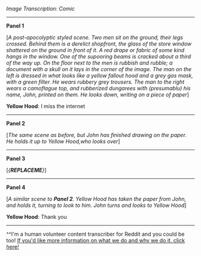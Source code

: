 *Image Transcription: Comic*

---

**Panel 1**

[*A post-apocolyptic styled scene. Two men sit on the ground, their legs crossed. Behind them is a derelict shopfront, the glass of the store window shattered on the ground in front of it. A red drape or fabric of some kind hangs in the window. One of the supooring beams is cracked about a third of the way up. On the floor next to the men is rubbish and rubble; a document with a skull on it lays in the corner of the image. The man on the left is dressed in what looks like a yellow fallout hood and a grey gas mask, with a green filter. He wears rubbery grey trousers. The man to the right wears a camoflague top, and rubberized dungarees with (presumablu) his name, John, printed on them. He looks down, writing on a piece of paper*]

**Yellow Hood**: I miss the internet

---

**Panel 2**

[*The same scene as before, but John has finished drawing on the paper. He holds it up to Yellow Hood,who looks over*]

---

**Panel 3**

[*{__REPLACEME__}*]

---

**Panel 4**

[*A similar scene to __Panel 2__. Yellow Hood has taken the paper from John, and holds it, turning to look to him. John turns and looks to Yellow Hood*]

**Yellow Hood**: Thank you

---

^^I'm&#32;a&#32;human&#32;volunteer&#32;content&#32;transcriber&#32;for&#32;Reddit&#32;and&#32;you&#32;could&#32;be&#32;too!&#32;[If&#32;you'd&#32;like&#32;more&#32;information&#32;on&#32;what&#32;we&#32;do&#32;and&#32;why&#32;we&#32;do&#32;it,&#32;click&#32;here!](https://www.reddit.com/r/TranscribersOfReddit/wiki/index)
